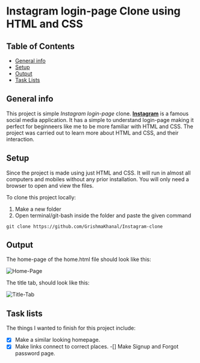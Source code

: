 # Instagram login-page Clone using HTML and CSS

## Table of Contents
* [General info](#general-info)
* [Setup](#setup)
* [Output](#output)
* [Task Lists](#task-lists)

## General info

This project is simple _Instagram login-page_ clone. [__Instagram__](https://instagram.com) is a famous social media application.
It has a simple to understand login-page making it perfect for beginneers like me to be more familiar with HTML and CSS.
The project was carried out to learn more about HTML and CSS, and their interaction.

## Setup

Since the project is made using just HTML and CSS. It will run in almost all computers and mobiles without any prior installation.
You will only need a browser to open and view the files.

To clone this project locally:

1. Make a new folder
2. Open terminal/git-bash inside the folder and paste the given command

```
git clone https://github.com/GrishmaKhanal/Instagram-clone

```

## Output

The home-page of the home.html file should look like this:

![Home-Page](https://imgur.com/a/Rm1jq72)

The title tab, should look like this:

![Title-Tab](https://imgur.com/xeqFHLd)

## Task lists

The things I wanted to finish for this project include:

-[x] Make a similar looking homepage.
-[x] Make links connect to correct places.
-[] Make Signup and Forgot password page.
